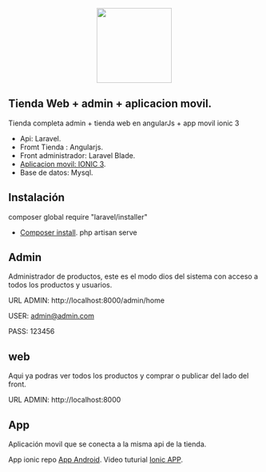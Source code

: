 <p align="center"><a href="https://laravel.com" target="_blank">
<img width="150"src="https://www.heavydeveloper.me/front/images/site/mano.png"></a>
</p>



## Tienda Web + admin + aplicacion movil. 

Tienda completa admin + tienda web en angularJs + app movil ionic 3

- Api: Laravel.
- Fromt Tienda : Angularjs.
- Front administrador: Laravel Blade.
- [Aplicacion movil: IONIC 3](https://laravel.com/docs/container).
- Base de datos: Mysql.


## Instalación 

composer global require "laravel/installer"
- [Composer install](https://getcomposer.org/).
 php artisan serve

## Admin

Administrador de productos, este es el modo dios del sistema con acceso a todos los productos y usuarios.

URL ADMIN:  http://localhost:8000/admin/home

USER: admin@admin.com  

PASS: 123456

## web

Aqui ya podras ver todos los productos  y comprar o publicar del lado del front.

URL ADMIN:  http://localhost:8000

## App

Aplicación movil que se conecta a la misma api de la tienda.

App ionic repo [App Android](http://opensource.org/licenses/MIT).
Video tuturial [Ionic APP](http://opensource.org/licenses/MIT).
